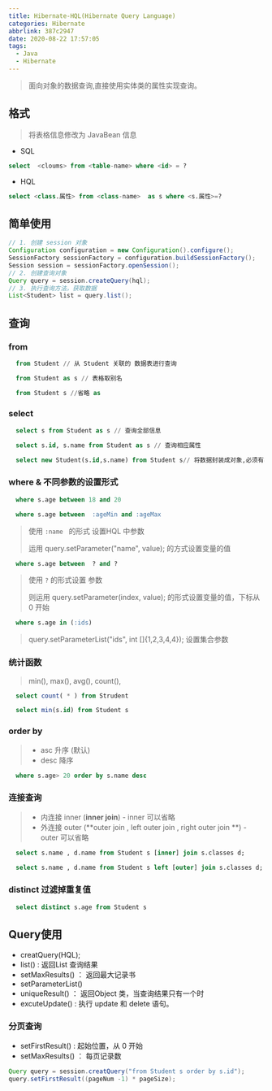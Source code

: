 ```yaml
---
title: Hibernate-HQL(Hibernate Query Language)
categories: Hibernate
abbrlink: 387c2947
date: 2020-08-22 17:57:05
tags:
  - Java
  - Hibernate
---
```


> 面向对象的数据查询,直接使用实体类的属性实现查询。


## 格式

> 将表格信息修改为 JavaBean 信息

- SQL

```sql
select  <cloums> from <table-name> where <id> = ?
```

- HQL

```sql
select <class.属性> from <class-name>  as s where <s.属性>=?
```

## 简单使用

```java
// 1. 创建 session 对象
Configuration configuration = new Configuration().configure();
SessionFactory sessionFactory = configuration.buildSessionFactory();
Session session = sessionFactory.openSession();
// 2. 创建查询对象
Query query = session.createQuery(hql);
// 3. 执行查询方法，获取数据
List<Student> list = query.list();
```

## 查询

### from

```sql
  from Student // 从 Student 关联的 数据表进行查询 
```

```sql
  from Student as s // 表格取别名
```

```sql
  from Student s //省略 as
```

### select

```sql
  select s from Student as s // 查询全部信息
```

```sql
  select s.id, s.name from Student as s // 查询相应属性
```

```sql
  select new Student(s.id,s.name) from Student s// 将数据封装成对象,必须有相应的构造函数
```

### where & 不同参数的设置形式

```sql
  where s.age between 18 and 20
```

```sql
  where s.age between  :ageMin and :ageMax
```

  > 使用 `:name ` 的形式 设置HQL 中参数
  >
  > 运用 query.setParameter("name", value); 的方式设置变量的值

```sql
  where s.age between  ? and ?
```

  > 使用 `?` 的形式设置 参数
  >
  > 则运用  query.setParameter(index, value); 的形式设置变量的值，下标从 0 开始

```sql
  where s.age in (:ids)
```

  

  > query.setParameterList("ids", int []{1,2,3,4,4}); 设置集合参数

### 统计函数

> min(), max(), avg(), count(),

```sql
  select count( * ) from Strudent
```

```sql
  select min(s.id) from Student s
```

### order by

> - asc 升序 (默认)
> - desc 降序

```sql
  where s.age> 20 order by s.name desc
```

  

### 连接查询

> - 内连接 inner (**inner join**) - inner 可以省略
> - 外连接 outer (**outer join , left outer join , right outer join **) - outer 可以省略

```sql
  select s.name , d.name from Student s [inner] join s.classes d;
```

```sql
  select s.name , d.name from Student s left [outer] join s.classes d;
```

### distinct 过滤掉重复值

```sql
  select distinct s.age from Student s 
```

## Query使用

- creatQuery(HQL);
- list() : 返回List 查询结果
- setMaxResults() ： 返回最大记录书
- setParameterList()
- uniqueResult() ： 返回Object 类，当查询结果只有一个时
- excuteUpdate() : 执行 update 和 delete 语句。

### 分页查询

- setFirstResult() : 起始位置，从 0 开始
- setMaxResults() ： 每页记录数

```java
Query query = session.creatQuery("from Student s order by s.id");
query.setFirstResult((pageNum -1) * pageSize);
```



